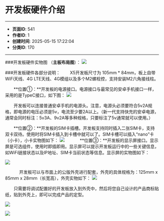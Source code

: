 # 开发板硬件介绍

---
- **页面ID**: 541
- **作者ID**: 1
- **创建时间**: 2025-05-15 17:22:04
- **分类ID**: 170
---

###开发板硬件实物图
（**主板布局图**）：
![](images/7f53c326_68254a428f57f.png)

###开发板硬件各部分说明：
　　X5开发板尺寸为 105mm * 84mm，板上自带WiFi天线、4G LTE天线、4G模组以及多个M2螺栓控，支持安装M2六角接线柱。
  
　　**位置①：**开发板的电源接口。电源接口与最常见的安卓手机接口一样，采用的是TypeC接口，如下图：
 ![](images/d8bd1d66_68254e7ac378d.png)

　　开发板可以连接普通安卓手机的电源头。注意，电源头必须要符合5v2A规格，即电源的电压必须是5v，电流至少要2A以上。（新一代支持快充的安卓电源，通常会同时标注：5v3A、9v2A等多种规格，只要标注了5v通常就可以使用。）
  
  　　**位置②：**开发板的SIM卡插槽。开发板支持同时插入二张SIM卡，支持双卡双待。使用时将SIM卡插入到卡槽中就可以了。SIM卡槽可以插入“nano”卡（小卡），小卡实物图如下：
![](images/eec8f728_6825aef1d60bb.png)
  　
　　**位置③：**开发板的显示屏接口。显示屏是可选组件，使用时即插即用。显示屏可以提示开发板运行中的一些关键信息，如WiFi链接状态以及IP地址、SIM卡当前状态等信息。显示屏的实物图如下：
  
  ![](images/76901277_6825b155aff07.png)

　
　　开发板可以与市面上的公版外壳进行配套，外壳的具体规格为：125ｍｍ x 85ｍｍ x 28ｍｍ（长宽高），外壳实物如下：
![](images/90d9e525_63c0faaa1ecd9.jpg)

　　只需要将调试配置好的开发板放入到外壳中，然后将您自己设计的产品商标贴纸，贴到外壳上，即可以完成产品的定型。

![](images/e6619659_63c0f9d73a22b.png)

![](images/6feeac6d_63c0fa1b3059e.png)